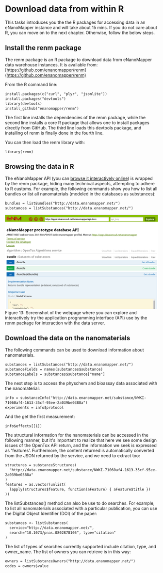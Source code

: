 # Download data from within R

This tasks introduces you the the R packages for accessing data in an eNanoMapper instance and
will take about 15 mins. If you do not care about R, you can move on to the next chapter.
Otherwise, follow the below steps.

## Install the renm package 

The renm package is an R package to download data from eNanoMapper data warehouse instances.
It is available from: [https://github.com/enanomapper/renm](https://github.com/enanomapper/renm)

From the R command line:

```{r}
install.packages(c("curl", "plyr", "jsonlite"))
install.packages("devtools")
library(devtools)
install_github("enanomapper/renm")
```

The first line installs the dependencies of the renm package, while the second line installs a core R  package that allows one to install packages directly from GitHub. The third line loads this devtools package, and installing of renm is finally done in the fourth line.

You can then load the renm library with:

```{r}
library(renm)
```
## Browsing the data in R

The eNanoMapper API (you can [browse it interactively online](http://enanomapper.github.io/API/))
is wrapped by the renm package, hiding many technical aspects, attempting to adhere to R customs.
For example, the following commands show you how to list all bundles or list all nanomaterials
(modeled in the databases as substances):

```{r}
bundles = listBundles("http://data.enanomapper.net/")
substances = listSubstances("http://data.enanomapper.net/")
```

![Online API documentation](media/image17.png)
Figure 13: Screenshot of the webpage where you can explore and interactively try the application programming interface (API) use by the renm package for interaction with the data server.

## Download the data on the nanomaterials

The following commands can be used to download information about nanomaterials.

```{r}
substances = listSubstances("http://data.enanomapper.net/")
substanceFields = names(substances$substance)
substanceLabels = substances$substance["name"]
```

The next step is to access the physchem and bioassay data associated with the nanomaterial:

```{r}
info = substanceInfo("http://data.enanomapper.net/substance/NWKI-71060af4-1613-35cf-95ee-2a039be0388a")
experiments = info$protocol
```

And the get the first measurement:

```{r}
info$effects[[1]]
```

The structural information for the nanomaterials can be accessed in the following manner, but it's important to realize that here we see some design issues of the OpenTox API return, and the information we seek is expressed as 'features'. Furthermore, the content returned is automatically converted from the JSON returned by the service, and we need to extract too:

```{r}
structures = substanceStructures(
  "http://data.enanomapper.net/substance/NWKI-71060af4-1613-35cf-95ee-2a039be0388a"
)
features = as.vector(unlist(
  lapply(structures$feature, function(aFeature) { aFeature$title })
))
```

The listSubstances() method can also be use to do searches. For example, to list
all nanomaterials associated with a particular publication, you can use the
Digital Object Identifier (DOI) of the paper:

```{r}
substances <- listSubstances(
  service="http://data.enanomapper.net/",
  search="10.1073/pnas.0802878105", type="citation"
)
```

The list of types of searches currently supported include citation, type, and
owner_name. The list of owners you can retrieve is in this way:

```{r}
owners = listSubstanceOwners("http://data.enanomapper.net/")
codes = owners$value
```
